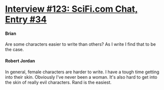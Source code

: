 # [Interview #123: SciFi.com Chat, Entry #34](https://www.theoryland.com/intvmain.php?i=123#34)

#### Brian

Are some characters easier to write than others? As I write I find that to be the case.

#### Robert Jordan

In general, female characters are harder to write. I have a tough time getting into their skin. Obviously I've never been a woman. It's also hard to get into the skin of really evil characters. Rand is the easiest.

